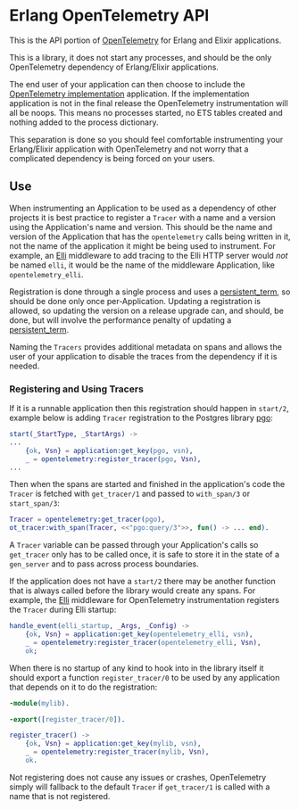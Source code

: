 # Erlang OpenTelemetry API

This is the API portion of [OpenTelemetry](https://opentelemetry.io/) for Erlang and Elixir applications.

This is a library, it does not start any processes, and should be the only OpenTelemetry dependency of Erlang/Elixir applications. 

The end user of your application can then choose to include the [OpenTelemetry implementation](https://github.com/open-telemetry/opentelemetry-erlang) application. If the implementation application is not in the final release the OpenTelemetry instrumentation will all be noops. This means no processes started, no ETS tables created and nothing added to the process dictionary.

This separation is done so you should feel comfortable instrumenting your Erlang/Elixir application with OpenTelemetry and not worry that a complicated dependency is being forced on your users.

## Use

When instrumenting an Application to be used as a dependency of other projects it is best practice to register a `Tracer` with a name and a version using the Application's name and version. This should be the name and version of the Application that has the `opentelemetry` calls being written in it, not the name of the application it might be being used to instrument. For example, an [Elli](https://github.com/elli-lib/elli) middleware to add tracing to the Elli HTTP server would *not* be named `elli`, it would be the name of the middleware Application, like `opentelemetry_elli`.

Registration is done through a single process and uses a [persistent_term](https://erlang.org/doc/man/persistent_term.html), so should be done only once per-Application. Updating a registration is allowed, so updating the version on a release upgrade can, and should, be done, but will involve the performance penalty of updating a [persistent_term](https://erlang.org/doc/man/persistent_term.html).

Naming the `Tracers` provides additional metadata on spans and allows the user of your application to disable the traces from the dependency if it is needed.

### Registering and Using Tracers

If it is a runnable application then this registration should happen in `start/2`, example below is adding `Tracer` registration to the Postgres library [pgo](https://github.com/erleans/pgo):

``` erlang
start(_StartType, _StartArgs) ->
...
    {ok, Vsn} = application:get_key(pgo, vsn),
    _ = opentelemetry:register_tracer(pgo, Vsn),
...
```

Then when the spans are started and finished in the application's code the `Tracer` is fetched with `get_tracer/1` and passed to `with_span/3` or `start_span/3`:

``` erlang
Tracer = opentelemetry:get_tracer(pgo),
ot_tracer:with_span(Tracer, <<"pgo:query/3">>, fun() -> ... end).
```

A `Tracer` variable can be passed through your Application's calls so `get_tracer` only has to be called once, it is safe to store it in the state of a `gen_server` and to pass across process boundaries.

If the application does not have a `start/2` there may be another function that is always called before the library would create any spans. For example, the [Elli](https://github.com/elli-lib/elli) middleware for OpenTelemetry instrumentation registers the `Tracer` during Elli startup:

``` erlang
handle_event(elli_startup, _Args, _Config) ->
    {ok, Vsn} = application:get_key(opentelemetry_elli, vsn),
    _ = opentelemetry:register_tracer(opentelemetry_elli, Vsn),
    ok;
```

When there is no startup of any kind to hook into in the library itself it should export a function `register_tracer/0` to be used by any application that depends on it to do the registration:

``` erlang
-module(mylib).

-export([register_tracer/0]).

register_tracer() ->
    {ok, Vsn} = application:get_key(mylib, vsn),
    _ = opentelemetry:register_tracer(mylib, Vsn),
    ok.
```

Not registering does not cause any issues or crashes, OpenTelemetry simply will fallback to the default `Tracer` if `get_tracer/1` is called with a name that is not registered.


